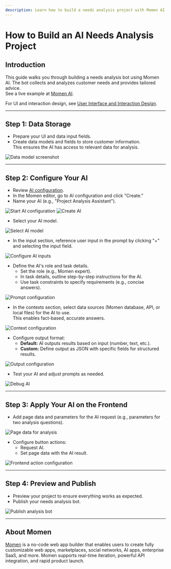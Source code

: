 ```yaml
---
description: Learn how to build a needs analysis project with Momen AI.
---
```


# How to Build an AI Needs Analysis Project

## Introduction

This guide walks you through building a needs analysis bot using Momen AI. The bot collects and analyzes customer needs and provides tailored advice.  
See a live example at [Momen AI](https://momen.app/ai).

For UI and interaction design, see [User Interface and Interaction Design](https://docs.momen.app/get-started/quick-start/user-interface-and-interaction-design).

---

## Step 1: Data Storage

- Prepare your UI and data input fields.
- Create data models and fields to store customer information.  
  This ensures the AI has access to relevant data for analysis.

![Data model screenshot](../.gitbook/assets/datamodel-screenshot.png)

---

## Step 2: Configure Your AI

- Review [AI configuration](https://docs.momen.app/ai/ai-configuration).
- In the Momen editor, go to AI configuration and click "Create."
- Name your AI (e.g., "Project Analysis Assistant").

![Start AI configuration](../.gitbook/assets/start.png)
![Create AI](../.gitbook/assets/createai.png)

- Select your AI model.

![Select AI model](../.gitbook/assets/model.png)

- In the input section, reference user input in the prompt by clicking "+" and selecting the input field.

![Configure AI inputs](../.gitbook/assets/inputs.png)

- Define the AI's role and task details.  
  - Set the role (e.g., Momen expert).
  - In task details, outline step-by-step instructions for the AI.
  - Use task constraints to specify requirements (e.g., concise answers).

![Prompt configuration](../.gitbook/assets/prompts.png)

- In the contexts section, select data sources (Momen database, API, or local files) for the AI to use.  
  This enables fact-based, accurate answers.

![Context configuration](../.gitbook/assets/context.png)

- Configure output format:
  - **Default:** AI outputs results based on input (number, text, etc.).
  - **Custom:** Define output as JSON with specific fields for structured results.

![Output configuration](../.gitbook/assets/output%20(5).png)

- Test your AI and adjust prompts as needed.

![Debug AI](../.gitbook/assets/debug.png)

---

## Step 3: Apply Your AI on the Frontend

- Add page data and parameters for the AI request (e.g., parameters for two analysis questions).

![Page data for analysis](../.gitbook/assets/analysis_pagedata.png "Page data for analysis")

- Configure button actions:
  - Request AI.
  - Set page data with the AI result.

![Frontend action configuration](../.gitbook/assets/frontend.jpeg "Frontend action configuration")

---

## Step 4: Preview and Publish

- Preview your project to ensure everything works as expected.
- Publish your needs analysis bot.

![Publish analysis bot](../.gitbook/assets/analysisbot_publish.png "Publish analysis bot")

---

## About Momen

[Momen](https://momen.app/?channel=blog-about) is a no-code web app builder that enables users to create fully customizable web apps, marketplaces, social networks, AI apps, enterprise SaaS, and more. Momen supports real-time iteration, powerful API integration, and rapid product launch.
